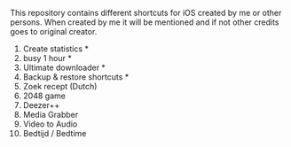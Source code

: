 This repository contains different shortcuts for iOS created by me or other persons. 
When created by me it will be mentioned and if not other credits goes to original creator. 


1) Create statistics *
2) busy 1 hour *
3) Ultimate downloader *
4) Backup & restore shortcuts *
5) Zoek recept (Dutch)
6) 2048 game
7) Deezer++
8) Media Grabber
9) Video to Audio
10) Bedtijd / Bedtime
